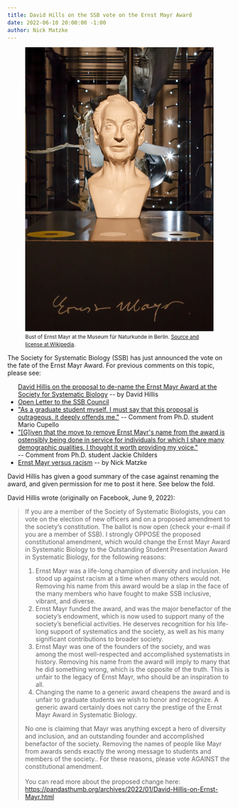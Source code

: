 ```yaml
---
title: David Hills on the SSB vote on the Ernst Mayr Award
date: 2022-06-10 20:00:00 -1:00
author: Nick Matzke
---
```


<figure class="on-the-left-side"><img src="/uploads/2022/Ernst_Mayr_bust_Berlin.jpg" alt="[Mayr bust in Berlin museum]"/>
<figcaption><small>Bust of Ernst Mayr at the Museum für Naturkunde in Berlin. <a href="https://commons.wikimedia.org/wiki/File:Ernst_Mayr_-_B%C3%BCste_-_Museum_f%C3%BCr_Naturkunde_-_Berlin.jpg">Source and license at Wikipedia</a>.</small></figcaption>
</figure>

The Society for Systematic Biology (SSB) has just announced the vote on the fate of the Ernst Mayr Award. For previous comments on this topic, please see:

<ul>
<a href="https://pandasthumb.org/archives/2022/01/David-Hillis-on-Ernst-Mayr.html">David Hillis on the proposal to de-name the Ernst Mayr Award at the Society for Systematic Biology</a> -- by David Hillis
<li><a href="https://pandasthumb.org/archives/2022/01/David-Hillis-on-Ernst-Mayr.html#comment-5698109834">Open Letter to the SSB Council</a></li>
<li><a href="https://pandasthumb.org/archives/2022/01/David-Hillis-on-Ernst-Mayr.html#comment-5681790757">"As a graduate student myself, I must say that this proposal is outrageous, it deeply offends me."</a> -- Comment from Ph.D. student Mario Cupello</li>
<li><a href="https://pandasthumb.org/archives/2022/01/David-Hillis-on-Ernst-Mayr.html#comment-5681656191">"[G]iven that the move to remove Ernst Mayr's name from the award is ostensibly being done in service for individuals for which I share many demographic qualities, I thought it worth providing my voice."</a></li> -- Comment from Ph.D. student Jackie Childers
<li><a href="https://pandasthumb.org/archives/2022/01/Ernst-Mayr-versus-racism.html">Ernst Mayr versus racism</a> -- by Nick Matzke</li>
</ul>

David Hillis has given a good summary of the case against renaming the award, and given permission for me to post it here. See below the fold.

<!--more-->

David Hillis wrote (originally on Facebook, June 9, 2022):

<blockquote>If you are a member of the Society of Systematic Biologists, you can vote on the election of new officers and on a proposed amendment to the society’s constitution. The ballot is now open (check your e-mail if you are a member of SSB).
I strongly OPPOSE the proposed constitutional amendment, which would change the Ernst Mayr Award in Systematic Biology to the Outstanding Student Presentation Award in Systematic Biology, for the following reasons:

<ol>
<li>Ernst Mayr was a life-long champion of diversity and inclusion. He stood up against racism at a time when many others would not. Removing his name from this award would be a slap in the face of the many members who have fought to make SSB inclusive, vibrant, and diverse.</li>
<li>Ernst Mayr funded the award, and was the major benefactor of the society’s endowment, which is now used to support many of the society’s beneficial activities. He deserves recognition for his life-long support of systematics and the society, as well as his many significant contributions to broader society.</li>
<li>Ernst Mayr was one of the founders of the society, and was among the most well-respected and accomplished systematists in history. Removing his name from the award will imply to many that he did something wrong, which is the opposite of the truth. This is unfair to the legacy of Ernst Mayr, who should be an inspiration to all.</li> 
<li>Changing the name to a generic award cheapens the award and is unfair to graduate students we wish to honor and recognize. A generic award certainly does not carry the prestige of the Ernst Mayr Award in Systematic Biology.</li>
</ol>

No one is claiming that Mayr was anything except a hero of diversity and inclusion, and an outstanding founder and accomplished benefactor of the society. Removing the names of people like Mayr from awards sends exactly the wrong message to students and members of the society..
For these reasons, please vote AGAINST the constitutional amendment. <br />
<br />
You can read more about the proposed change here:<br />
<a href="https://pandasthumb.org/archives/2022/01/David-Hillis-on-Ernst-Mayr.html">https://pandasthumb.org/archives/2022/01/David-Hillis-on-Ernst-Mayr.html</a>
</blockquote>
